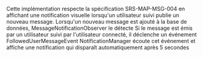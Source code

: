 Cette implémentation respecte la spécification SRS-MAP-MSG-004 en affichant une notification visuelle lorsqu'un utilisateur suivi publie un nouveau message.
Lorsqu'un nouveau message est ajouté à la base de données, MessageNotificationObserver le détecte
Si le message est émis par un utilisateur suivi par l'utilisateur connecté, il déclenche un événement FollowedUserMessageEvent
NotificationManager écoute cet événement et affiche une notification qui disparaît automatiquement après 5 secondes